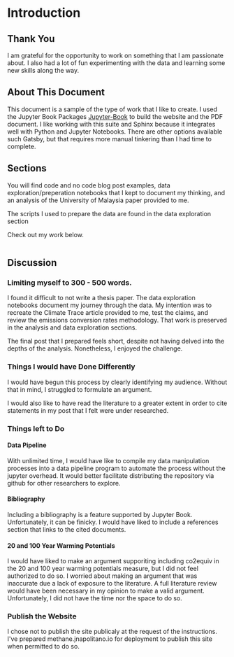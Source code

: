 # Introduction 

## Thank You

I am grateful for the opportunity to work on something that I am passionate about.  I also had a lot of fun experimenting with the data and learning some new skills along the way. 

## About This Document

This document is a sample of the type of work that I like to create. I used the Jupyter Book Packages [Jupyter-Book](https://jupyterbook.org/intro.html) to build the website and the PDF document.  I like working with this suite and Sphinx because it integrates well with Python and Jupyter Notebooks.  There are other options available such Gatsby, but that requires more manual tinkering than I had time to complete.  

## Sections

You will find code and no code blog post examples, data exploration/preperation notebooks that I kept to document my thinking, and an analysis of the University of Malaysia paper provided to me.  
 
The scripts I used to prepare the data are found in the data exploration section


Check out my work below.


```{tableofcontents}
```

## Discussion

### Limiting myself to 300 - 500 words.  

I found it difficult to not write a thesis paper.  The data exploration notebooks document my journey through the data.  My intention was to recreate the Climate Trace article provided to me, test the claims, and review the emissions conversion rates methodology.  That work is preserved in the analysis and data exploration sections.  

The final post that I prepared feels short, despite not having delved into the depths of the analysis.  Nonetheless, I enjoyed the challenge. 

### Things I would have Done Differently

I would have begun this process by clearly identifying my audience.  Without that in mind, I struggled to formulate an argument.  

I would also like to have read the literature to a greater extent in order to cite statements in my post that I felt were under researched. 

### Things left to Do


#### Data Pipeline

With unlimited time, I would have like to compile my data manipulation processes into a data pipeline program to automate the process without the jupyter overhead.  It would better facilitate distributing the repository via github for other researchers to explore.

#### Bibliography

Including a bibliography is a feature supported by Jupyter Book.  Unfortunately, it can be finicky.  I would have liked to include a references section that links to the cited documents.  

#### 20 and 100 Year Warming Potentials

I would have liked to make an argument supporiting including co2equiv in the 20 and 100 year warming potentials measure, but I did not feel authorized to do so.  I worried about making an argument that was inaccurate due a lack of exposure to the literature.   A full literature review would have been necessary in my opinion to make a valid argument.  Unfortunately, I did not have the time nor the space to do so.  

### Publish the Website

I chose not to publish the site publicaly at the request of the instructions.  I've prepared methane.jnapolitano.io for deployment to publish this site when permitted to do so.  
